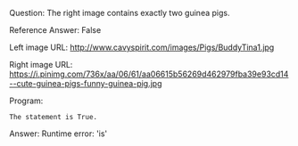 Question: The right image contains exactly two guinea pigs.

Reference Answer: False

Left image URL: http://www.cavyspirit.com/images/Pigs/BuddyTina1.jpg

Right image URL: https://i.pinimg.com/736x/aa/06/61/aa06615b56269d462979fba39e93cd14--cute-guinea-pigs-funny-guinea-pig.jpg

Program:

```
The statement is True.
```
Answer: Runtime error: 'is'

